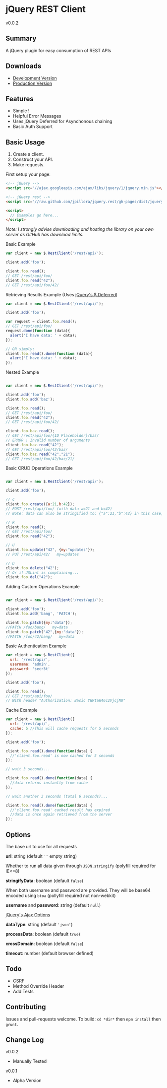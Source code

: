 jQuery REST Client
=====
v0.0.2

Summary
---
A jQuery plugin for easy consumption of REST APIs

Downloads
---

* [Development Version](http://raw.github.com/jpillora/jquery.rest/gh-pages/dist/jquery.rest.js)
* [Production Version](http://raw.github.com/jpillora/jquery.rest/gh-pages/dist/jquery.rest.min.js)

Features
---
* Simple !
* Helpful Error Messages
* Uses jQuery Deferred for Asynchonous chaining
* Basic Auth Support

Basic Usage
---

1. Create a client.
2. Construct your API.
3. Make requests.

First setup your page:

``` html
<!-- jQuery -->
<script src="//ajax.googleapis.com/ajax/libs/jquery/1/jquery.min.js"></script>

<!-- jQuery rest -->
<script src="//raw.github.com/jpillora/jquery.rest/gh-pages/dist/jquery.rest.min.js"></script>

<script>
  // Examples go here...
</script>
```

*Note: I strongly advise downloading and hosting the library on your own server as GitHub has download limits.*

Basic Example
``` javascript
var client = new $.RestClient('/rest/api/');

client.add('foo');

client.foo.read();
// GET /rest/api/foo/
client.foo.read("42");
// GET /rest/api/foo/42/
```

Retrieving Results Example (Uses [jQuery's $.Deferred](http://api.jquery.com/category/deferred-object/))
``` javascript
var client = new $.RestClient('/rest/api/');

client.add('foo');

var request = client.foo.read();
// GET /rest/api/foo/
request.done(function (data){ 
  alert('I have data: ' + data);
});

// OR simply:
client.foo.read().done(function (data){ 
  alert('I have data: ' + data);
});
```

Nested Example
``` javascript

var client = new $.RestClient('/rest/api/');

client.add('foo');
client.foo.add('baz');

client.foo.read();
// GET /rest/api/foo/
client.foo.read("42");
// GET /rest/api/foo/42/

client.foo.baz.read();
// GET /rest/api/foo/{ID Placeholder}/baz/
// ERROR ! Invalid number of arguments
client.foo.baz.read("42");
// GET /rest/api/foo/42/baz/
client.foo.baz.read("42","21");
// GET /rest/api/foo/42/baz/21/

```


Basic CRUD Operations Example
``` javascript

var client = new $.RestClient('/rest/api/');

client.add('foo');

// C
client.foo.create({a:21,b:42});
// POST /rest/api/foo/ (with data a=21 and b=42)
// Note: data can also be stringified to: {"a":21,"b":42} in this case, see options below

// R
client.foo.read();
// GET /rest/api/foo/
client.foo.read("42");

// U
client.foo.update("42", {my:"updates"});
// PUT /rest/api/42/   my=updates

// D
client.foo.delete("42");
// Or if JSLint is complaining...
client.foo.del("42");
```

Adding Custom Operations Example
``` javascript

var client = new $.RestClient('/rest/api/');

client.add('foo');
client.foo.add('bang', 'PATCH');

client.foo.patch({my:"data"});
//PATCH /foo/bang/   my=data
client.foo.patch("42",{my:"data"});
//PATCH /foo/42/bang/   my=data
```


Basic Authentication Example
``` javascript
var client = new $.RestClient({
  url: '/rest/api/',
  username: 'admin',
  password: 'secr3t'
});

client.add('foo');

client.foo.read();
// GET /rest/api/foo/
// With header "Authorization: Basic YWRtaW46c2VjcjN0"
```

Cache Example
``` javascript
var client = new $.RestClient({
  url: '/rest/api/',
  cache: 5 //This will cache requests for 5 seconds
});

client.add('foo');

client.foo.read().done(function(data) {
  //'client.foo.read' is now cached for 5 seconds
});

// wait 3 seconds...

client.foo.read().done(function(data) {
  //data returns instantly from cache
});

// wait another 3 seconds (total 6 seconds)...

client.foo.read().done(function(data) {
  //'client.foo.read' cached result has expired
  //data is once again retrieved from the server
});


```

Options
---

The base url to use for all requests

**url**: string (default `''` empty string)



Whether to run all data given through `JSON.stringify` (polyfill required for IE<=8)

**stringifyData**: boolean (default `false`)



When both username and password are provided. They will be base64 encoded using `btoa` (pollyfill required not non-webkit)

**username** and **password**: string (default `null`)

[jQuery's Ajax Options](http://api.jquery.com/jQuery.ajax/)

**dataType**: string (default `'json'`)

**processData**: boolean (default `true`)

**crossDomain**: boolean (default `false`)

**timeout**: number (default browser defined)


Todo
---
* CSRF
* Method Override Header
* Add Tests

Contributing
---
Issues and pull-requests welcome. To build: `cd *dir*` then `npm install` then `grunt`.

Change Log
---

v0.0.2

* Manually Tested

v0.0.1

* Alpha Version
